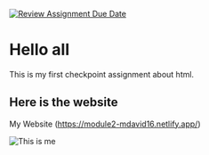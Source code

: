 [![Review Assignment Due Date](https://classroom.github.com/assets/deadline-readme-button-24ddc0f5d75046c5622901739e7c5dd533143b0c8e959d652212380cedb1ea36.svg)](https://classroom.github.com/a/_rEaNyCz)
# Hello all
This is my first checkpoint assignment about html.

## Here is the website
My Website (https://module2-mdavid16.netlify.app/)


![This is me](https://media.licdn.com/dms/image/C5603AQF9NPEW_Uzi7Q/profile-displayphoto-shrink_800_800/0/1516472803886?e=1723680000&v=beta&t=qW5bRe-geNzEUVGfx1gqSksiCqe7BdLgid8ABaS2ZtY)
